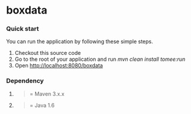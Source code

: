 boxdata
=========

### Quick start ###

You can run the application by following these simple steps.

1. Checkout this source code
2. Go to the root of your application and run *mvn clean install tomee:run*
3. Open <http://localhost:8080/boxdata>

### Dependency ###

1. >= Maven 3.x.x 
2. >= Java 1.6
